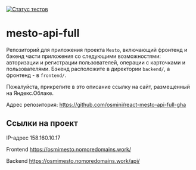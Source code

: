 [![Статус тестов](../../actions/workflows/tests.yml/badge.svg)](../../actions/workflows/tests.yml)

# mesto-api-full
Репозиторий для приложения проекта `Mesto`, включающий фронтенд и бэкенд части приложения со следующими возможностями: авторизации и регистрации пользователей, операции с карточками и пользователями. Бэкенд расположите в директории `backend/`, а фронтенд - в `frontend/`. 
  
Пожалуйста, прикрепите в это описание ссылку на сайт, размещенный на Яндекс.Облаке.

Адрес репозитория: https://github.com/osmini/react-mesto-api-full-gha

## Ссылки на проект

IP-адрес 158.160.10.17

Frontend https://osmimesto.nomoredomains.work/

Backend https://osmimesto.nomoredomains.work/api/

